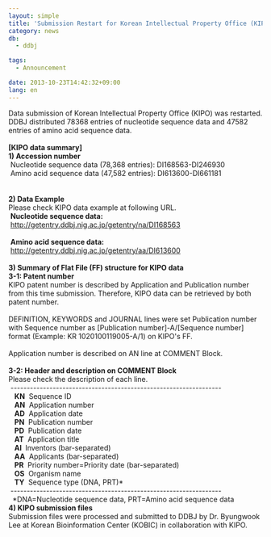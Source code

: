 ```yaml
---
layout: simple
title: 'Submission Restart for Korean Intellectual Property Office (KIPO) data'
category: news
db:
  - ddbj

tags:
  - Announcement

date: 2013-10-23T14:42:32+09:00
lang: en
---
```


<html>Data submission of Korean Intellectual Property Office (KIPO) was restarted. DDBJ distributed 78368 entries of nucleotide sequence data and 47582 entries of amino acid sequence data.<br><br><b>[KIPO data summary]<br>1) Accession number</b><br> Nucleotide sequence data (78,368 entries): DI168563-DI246930<br> Amino acid sequence data (47,582 entries): DI613600-DI661181<br><br><br><b>2) Data Example</b><br>Please check KIPO data example at following URL.<br> <b>Nucleotide sequence data:</b><br> <a href="http://getentry.ddbj.nig.ac.jp/getentry/na/DI168563">http://getentry.ddbj.nig.ac.jp/getentry/na/DI168563</a><br><br> <b>Amino acid sequence data:</b><br> <a href="http://getentry.ddbj.nig.ac.jp/getentry/aa/DI613600">http://getentry.ddbj.nig.ac.jp/getentry/aa/DI613600</a><br><br><b>3) Summary of Flat File (FF) structure for KIPO data<br>3-1: Patent number</b><br>KIPO patent number is described by Application and Publication number from this time submission. Therefore, KIPO data can be retrieved by both patent number.<br><br>DEFINITION, KEYWORDS and JOURNAL lines were set Publication number with Sequence number as [Publication number]-A/[Sequence number] format (Example: KR 1020100119005-A/1) on KIPO's FF.<br><br>Application number is described on AN line at COMMENT Block.<br><br><b>3-2: Header and description on COMMENT Block</b><br>Please check the description of each line.<br> -----------------------------------------------------------------<br>   <b>KN</b>  Sequence ID<br>   <b>AN</b>  Application number<br>   <b>AD</b>  Application date<br>   <b>PN</b>  Publication number<br>   <b>PD</b>  Publication date<br>   <b>AT</b>  Application title<br>   <b>AI </b> Inventors (bar-separated)<br>   <b>AA</b>  Applicants (bar-separated)<br>   <b>PR</b>  Priority number=Priority date (bar-separated)<br>   <b>OS</b>  Organism name<br>   <b>TY</b>  Sequence type (DNA, PRT)*<br> -----------------------------------------------------------------<br>  *DNA=Nucleotide sequence data, PRT=Amino acid sequence data<br><b>4) KIPO submission files</b><br>Submission files were processed and submitted to DDBJ by Dr. Byungwook Lee at Korean Bioinformation Center (KOBIC) in collaboration with KIPO.</html>
